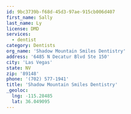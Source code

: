 ```yaml
---
id: 9bc3739b-f68d-45d3-97ae-915cb006d407
first_name: Sally
last_name: Ly
license: DMD
services:
  - dentist
category: Dentists
org_name: 'Shadow Mountain Smiles Dentistry'
address: '6485 N Decatur Blvd Ste 150'
city: 'Las Vegas'
state: NV
zip: '89148'
phone: '(702) 577-1941'
title: 'Shadow Mountain Smiles Dentistry'
_geoloc:
  lng: -115.28485
  lat: 36.049095
---
```

